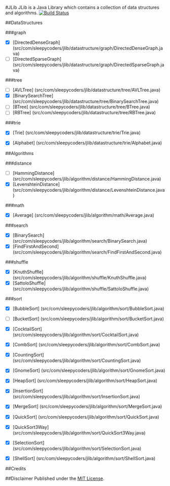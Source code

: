#JLib
JLib is a Java Library which contains a collection of data structures and algorithms.
[![Build Status](https://travis-ci.org/joshimoo/JLib.svg?branch=master)](https://travis-ci.org/joshimoo/JLib)

##DataStructures

###graph
- [X] [DirectedDenseGraph] (src/com/sleepycoders/jlib/datastructure/graph/DirectedDenseGraph.java)
- [ ] [DirectedSparseGraph] (src/com/sleepycoders/jlib/datastructure/graph/DirectedSparseGraph.java)

###tree
- [ ] [AVLTree] (src/com/sleepycoders/jlib/datastructure/tree/AVLTree.java)
- [X] [BinarySearchTree] (src/com/sleepycoders/jlib/datastructure/tree/BinarySearchTree.java)
- [ ] [BTree] (src/com/sleepycoders/jlib/datastructure/tree/BTree.java)
- [ ] [RBTree] (src/com/sleepycoders/jlib/datastructure/tree/RBTree.java)

###trie
- [X] [Trie] (src/com/sleepycoders/jlib/datastructure/trie/Trie.java)
- [X] [Alphabet] (src/com/sleepycoders/jlib/datastructure/trie/Alphabet.java)


##Algorithms

###distance
- [ ] [HammingDistance] (src/com/sleepycoders/jlib/algorithm/distance/HammingDistance.java)
- [X] [LevenshteinDistance] (src/com/sleepycoders/jlib/algorithm/distance/LevenshteinDistance.java)

###math
- [X] [Average] (src/com/sleepycoders/jlib/algorithm/math/Average.java)

###search
- [X] [BinarySearch] (src/com/sleepycoders/jlib/algorithm/search/BinarySearch.java)
- [X] [FindFirstAndSecond] (src/com/sleepycoders/jlib/algorithm/search/FindFirstAndSecond.java)

###shuffle
- [X] [KnuthShuffle] (src/com/sleepycoders/jlib/algorithm/shuffle/KnuthShuffle.java)
- [X] [SattoloShuffle] (src/com/sleepycoders/jlib/algorithm/shuffle/SattoloShuffle.java)

###sort
- [X] [BubbleSort] (src/com/sleepycoders/jlib/algorithm/sort/BubbleSort.java)
- [ ] [BucketSort] (src/com/sleepycoders/jlib/algorithm/sort/BucketSort.java)
- [X] [CocktailSort] (src/com/sleepycoders/jlib/algorithm/sort/CocktailSort.java)
- [X] [CombSort] (src/com/sleepycoders/jlib/algorithm/sort/CombSort.java)
- [X] [CountingSort] (src/com/sleepycoders/jlib/algorithm/sort/CountingSort.java)
- [X] [GnomeSort] (src/com/sleepycoders/jlib/algorithm/sort/GnomeSort.java)
- [X] [HeapSort] (src/com/sleepycoders/jlib/algorithm/sort/HeapSort.java)
- [X] [InsertionSort] (src/com/sleepycoders/jlib/algorithm/sort/InsertionSort.java)
- [X] [MergeSort] (src/com/sleepycoders/jlib/algorithm/sort/MergeSort.java)
- [X] [QuickSort] (src/com/sleepycoders/jlib/algorithm/sort/QuickSort.java)
- [X] [QuickSort3Way] (src/com/sleepycoders/jlib/algorithm/sort/QuickSort3Way.java)
- [X] [SelectionSort] (src/com/sleepycoders/jlib/algorithm/sort/SelectionSort.java)
- [X] [ShellSort] (src/com/sleepycoders/jlib/algorithm/sort/ShellSort.java)


##Credits


##Disclaimer
Published under the [MIT License](LICENSE).